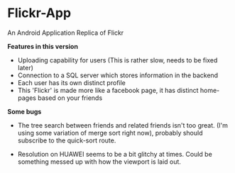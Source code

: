 # Flickr-App
An Android Application Replica of Flickr


**Features in this version**

- Uploading capability for users (This is rather slow, needs to be fixed later)
- Connection to a SQL server which stores information in the backend
- Each user has its own distinct profile
- This 'Flickr' is made more like a facebook page, it has distinct home-pages based on your friends

**Some bugs**

- The tree search between friends and related friends isn't too great. (I'm using some variation of merge sort right now), probably should 
subscribe to the quick-sort route.

- Resolution on HUAWEI seems to be a bit glitchy at times. Could be something messed up with how the viewport is laid out.
